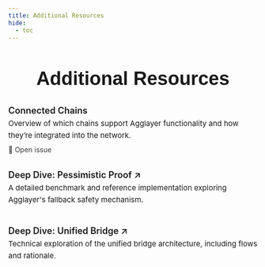```yaml
---
title: Additional Resources
hide:
  - toc
---
```


<h1 style="text-align: center; font-size: 38px; font-weight: 700; font-family: 'Inter Tight', sans-serif;">
  Additional Resources
</h1>

<div style="display: flex; flex-direction: column; gap: 2rem; max-width: 800px; margin: 2rem auto 0;">

  <!-- Connected Chains -->
  <div style="display: flex; flex-direction: column;">
    <a href="/agglayer/additional-resources/connected-chains/" style="font-weight: 600; font-size: 18px; color: var(--blue); text-decoration: none;">
      Connected Chains
    </a>
    <p style="margin: 4px 0 8px; font-size: 15px; line-height: 1.6;">
      Overview of which chains support Agglayer functionality and how they’re integrated into the network.
    </p>
    <div style="display: flex; gap: 1.5rem; font-size: 14px; opacity: 0.85;">
      <a href="https://github.com/agglayer/agglayer-docs/issues" target="_blank" style="text-decoration: none;">📝 Open issue</a>
    </div>
  </div>

  <!-- Deep Dive: Pessimistic Proof -->
  <div style="display: flex; flex-direction: column;">
    <a href="https://github.com/BrianSeong99/Agglayer_PessimisticProof_Benchmark" target="_blank" style="font-weight: 600; font-size: 18px; color: var(--blue); text-decoration: none;">
      Deep Dive: Pessimistic Proof ↗
    </a>
    <p style="margin: 4px 0 8px; font-size: 15px; line-height: 1.6;">
      A detailed benchmark and reference implementation exploring Agglayer's fallback safety mechanism.
    </p>
    <div style="display: flex; gap: 1.5rem; font-size: 14px; opacity: 0.85;">
    </div>
  </div>

  <!-- Deep Dive: Unified Bridge -->
  <div style="display: flex; flex-direction: column;">
    <a href="https://github.com/BrianSeong99/AggLayer_UnifiedBridge" target="_blank" style="font-weight: 600; font-size: 18px; color: var(--blue); text-decoration: none;">
      Deep Dive: Unified Bridge ↗
    </a>
    <p style="margin: 4px 0 8px; font-size: 15px; line-height: 1.6;">
      Technical exploration of the unified bridge architecture, including flows and rationale.
    </p>
    <div style="display: flex; gap: 1.5rem; font-size: 14px; opacity: 0.85;">
    </div>
  </div>

</div>
